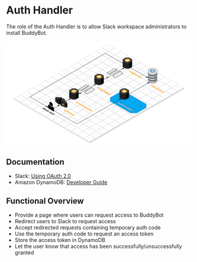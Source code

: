# Auth Handler

The role of the Auth Handler is to allow Slack workspace administrators to install BuddyBot.

![System Diagram highlighting the Auth Handler](overview.png)

## Documentation

* Slack: [Using OAuth 2.0](https://api.slack.com/docs/oauth)
* Amazon DynamoDB: [Developer Guide](https://docs.aws.amazon.com/amazondynamodb/latest/developerguide/Introduction.html)

## Functional Overview

* Provide a page where users can request access to BuddyBot
* Redirect users to Slack to request access
* Accept redirected requests containing temporary auth code
* Use the temporary auth code to request an access token
* Store the access token in DynamoDB
* Let the user know that access has been successfully/unsuccessfully granted
